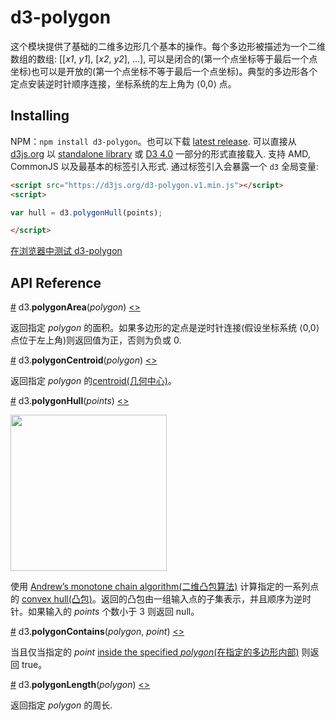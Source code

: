 # d3-polygon

这个模块提供了基础的二维多边形几个基本的操作。每个多边形被描述为一个二维数组的数组: [​[<i>x1</i>, <i>y1</i>], [<i>x2</i>, <i>y2</i>], …], 可以是闭合的(第一个点坐标等于最后一个点坐标)也可以是开放的(第一个点坐标不等于最后一个点坐标)。典型的多边形各个定点安装逆时针顺序连接，坐标系统的左上角为 ⟨0,0⟩ 点。

## Installing

NPM：`npm install d3-polygon`。也可以下载 [latest release](https://github.com/d3/d3-polygon/releases/latest). 可以直接从 [d3js.org](https://d3js.org) 以 [standalone library](https://d3js.org/d3-polygon.v1.min.js) 或  [D3 4.0](https://github.com/d3/d3) 一部分的形式直接载入. 支持 AMD, CommonJS 以及最基本的标签引入形式. 通过标签引入会暴露一个 `d3` 全局变量:

```html
<script src="https://d3js.org/d3-polygon.v1.min.js"></script>
<script>

var hull = d3.polygonHull(points);

</script>
```

[在浏览器中测试 d3-polygon ](https://tonicdev.com/npm/d3-polygon)

## API Reference

<a href="#polygonArea" name="polygonArea">#</a> d3.<b>polygonArea</b>(<i>polygon</i>) [<>](https://github.com/d3/d3-polygon/blob/master/src/area.js#L1 "Source Code")

返回指定 *polygon* 的面积。如果多边形的定点是逆时针连接(假设坐标系统 ⟨0,0⟩ 点位于左上角)则返回值为正，否则为负或 0.

<a href="#polygonCentroid" name="polygonCentroid">#</a> d3.<b>polygonCentroid</b>(<i>polygon</i>) [<>](https://github.com/d3/d3-polygon/blob/master/src/centroid.js#L1 "Source Code")

返回指定 *polygon* 的[centroid(几何中心)](https://en.wikipedia.org/wiki/Centroid)。

<a href="#polygonHull" name="polygonHull">#</a> d3.<b>polygonHull</b>(<i>points</i>) [<>](https://github.com/d3/d3-polygon/blob/master/src/hull.js#L23 "Source Code")

<a href="http://bl.ocks.org/mbostock/6f14f7b7f267a85f7cdc"><img src="https://raw.githubusercontent.com/d3/d3-polygon/master/img/hull.png" width="250" height="250"></a>

使用 [Andrew’s monotone chain algorithm(二维凸包算法)](http://en.wikibooks.org/wiki/Algorithm_Implementation/Geometry/Convex_hull/Monotone_chain) 计算指定的一系列点的 [convex hull(凸包)](https://en.wikipedia.org/wiki/Convex_hull)。返回的凸包由一组输入点的子集表示，并且顺序为逆时针。如果输入的 *points* 个数小于 3 则返回 null。

<a href="#polygonContains" name="polygonContains">#</a> d3.<b>polygonContains</b>(<i>polygon</i>, <i>point</i>) [<>](https://github.com/d3/d3-polygon/blob/master/src/contains.js#L1 "Source Code")

当且仅当指定的 *point* [inside the specified *polygon*(在指定的多边形内部)](https://www.ecse.rpi.edu/Homepages/wrf/Research/Short_Notes/pnpoly.html) 则返回 true。

<a href="#polygonLength" name="polygonLength">#</a> d3.<b>polygonLength</b>(<i>polygon</i>) [<>](https://github.com/d3/d3-polygon/blob/master/src/length.js#L1 "Source Code")

返回指定 *polygon* 的周长.
